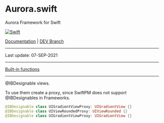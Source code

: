 # Aurora.swift
Aurora Framework for Swift

[![Swift](https://github.com/AuroraFramework/Aurora.swift/workflows/Swift/badge.svg)](https://github.com/AuroraFramework/Aurora.swift/actions)

[Documentation](https://auroraframework.github.io/Aurora.swift/) | [DEV Branch](https://github.com/wdg/Aurora.swift)

---

Last update: 07-SEP-2021

---

[Built-in functions](https://auroraframework.github.io/Aurora.swift)
 
 ---
 
 @IBDesignable views.
 
 To use them create a proxy, since SwiftPM does not support @IBDesignables in Frameworks.
 
 ```swift
 @IBDesignable class UIGradientViewProxy: UIGradientView {}
 @IBDesignable class UIViewRoundedProxy: UIViewRounded {}
 @IBDesignable class UIGradientViewProxy: UIGradientView {}
 ```
